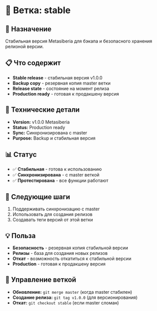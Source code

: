 # 🌿 Ветка: stable

## 🎯 **Назначение**
Стабильная версия Metasiberia для бэкапа и безопасного хранения релизной версии.

## 📋 **Что содержит**
- **Stable release** - стабильная версия v1.0.0
- **Backup copy** - резервная копия master ветки
- **Release state** - состояние на момент релиза
- **Production ready** - готовая к продакшену версия

## 🔧 **Технические детали**
- **Version:** v1.0.0 Metasiberia
- **Status:** Production ready
- **Sync:** Синхронизирована с master
- **Purpose:** Backup и стабильная версия

## 📊 **Статус**
- ✅ **Стабильная** - готова к использованию
- ✅ **Синхронизирована** - с master веткой
- ✅ **Протестирована** - все функции работают

## 🚀 **Следующие шаги**
1. Поддерживать синхронизацию с master
2. Использовать для создания релизов
3. Создавать теги версий от этой ветки

## 💡 **Польза**
- **Безопасность** - резервная копия стабильной версии
- **Релизы** - база для создания новых релизов
- **Откат** - возможность откатиться к стабильной версии
- **Production** - готовая к продакшену версия

## 🔄 **Управление веткой**
- **Обновление:** `git merge master` (когда master стабилен)
- **Создание релиза:** `git tag v1.0.0` (для версионирования)
- **Откат:** `git checkout stable` (если master сломан)